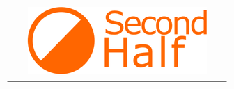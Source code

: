 <div align="center">
	<a href="https://secondhalf.games"><img src="../assets/logo.png" alt="Second Half Games" /></a>
</div>
<hr />